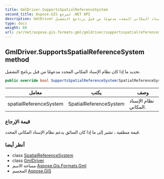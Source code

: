 ```yaml
---
title: GmlDriver.SupportsSpatialReferenceSystem
second_title: Aspose.GIS لمرجع .NET API
description: GmlDriver طريقة. تحديد ما إذا كان نظام الإسناد المكاني المحدد مدعومًا من قبل برنامج التشغيل.
type: docs
weight: 60
url: /ar/net/aspose.gis.formats.gml/gmldriver/supportsspatialreferencesystem/
---
```

## GmlDriver.SupportsSpatialReferenceSystem method

تحديد ما إذا كان نظام الإسناد المكاني المحدد مدعومًا من قبل برنامج التشغيل.

```csharp
public override bool SupportsSpatialReferenceSystem(SpatialReferenceSystem spatialReferenceSystem)
```

| معامل | يكتب | وصف |
| --- | --- | --- |
| spatialReferenceSystem | SpatialReferenceSystem | نظام الإسناد المكاني. |

### قيمة الإرجاع

قيمة منطقية ، تشير إلى ما إذا كان السائق يدعم نظام الإسناد المكاني المحدد.

### أنظر أيضا

* class [SpatialReferenceSystem](../../../aspose.gis.spatialreferencing/spatialreferencesystem/)
* class [GmlDriver](../)
* مساحة الاسم [Aspose.Gis.Formats.Gml](../../gmldriver/)
* المجسم [Aspose.GIS](../../../)


